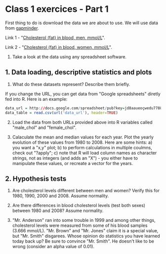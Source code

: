 # Class 1 exercices - Part 1 

First thing to do is download the data we are about to use. We will use data from [gapminder](http://www.gapminder.org/data/).

Link 1 - "[Cholesterol (fat) in blood, men, mmol/L](http://docs.google.com/spreadsheet/pub?key=0ArfEDsV3bBwCdDU5SnRoQ0xlZWhwRUZ6RFNQV042enc&output=xlsx)".

Link 2 - "[Cholesterol (fat) in blood, women, mmol/L](http://docs.google.com/spreadsheet/pub?key=0ArfEDsV3bBwCdGJHcHZkSUdBcU56aS1OT3lLeU4tRHc&output=xlsx)".

1. Take a look at the data using any spreadsheet software.

## 1. Data loading, descriptive statistics and plots

1. What do these datasets represent? Describe them briefly.

If you change the URL, you can get data from "Google spreadsheets" diretly fed into R. Here is an example:

```R
data_url = http://docs.google.com/spreadsheet/pub?key=jd8aaueoçwedu77887ehdhdh783hqodh323jenc&output=csv
data_table = read.csv(url('data_url'), header=TRUE)
```

2. Load the data from both URLs provided above into R variables called "male_chol" and "female_chol".

3. Calaculate the mean and median values for each year. Plot the yearly evolution of these values from 1980 to 2008. Here are some hints: a) you want a "x,y" plot; b) to perform calculations in multiple coulmns, check out "?apply"; c) note that R will load column names as character strings, not as integers (and adds an "X") - you either have to manipulate these values, or recreate a vector for the years.

## 2. Hypothesis tests

1. Are cholesterol levels different between men and women? Verify this for 1980, 1990, 2000 and 2008. Assume normality.

2. Are there differences in blood cholesterol levels (test both sexes) between 1980 and 2008? Assume normality.

3. "Mr. Anderson" ran into some trouble in 1999 and among other things, cholesterol levels were measured from some of his blood samples (3.666 mmol/L). "Mr. Brown" and "Mr. Jones" claim it is a special value, but "Mr. Smith" disgarees. Whose opinion do statistics you have learned today back up? Be sure to convince "Mr. Smith". He doesn't like to be wrong (consider an alpha value of 0.01).

